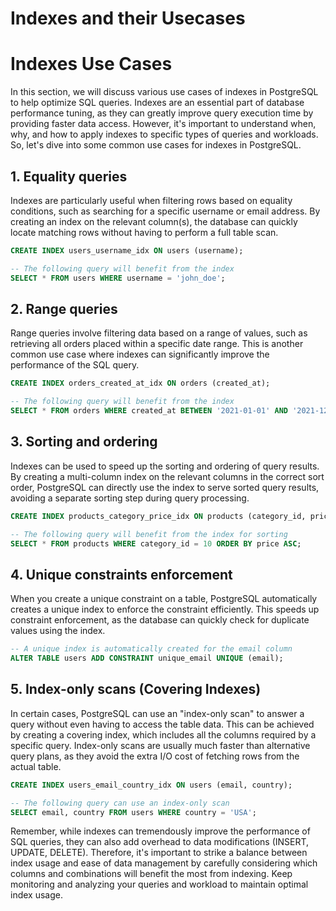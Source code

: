 # Indexes and their Usecases

# Indexes Use Cases

In this section, we will discuss various use cases of indexes in PostgreSQL to help optimize SQL queries. Indexes are an essential part of database performance tuning, as they can greatly improve query execution time by providing faster data access. However, it's important to understand when, why, and how to apply indexes to specific types of queries and workloads. So, let's dive into some common use cases for indexes in PostgreSQL.

## 1. Equality queries

Indexes are particularly useful when filtering rows based on equality conditions, such as searching for a specific username or email address. By creating an index on the relevant column(s), the database can quickly locate matching rows without having to perform a full table scan.

```sql
CREATE INDEX users_username_idx ON users (username);

-- The following query will benefit from the index
SELECT * FROM users WHERE username = 'john_doe';
```

## 2. Range queries

Range queries involve filtering data based on a range of values, such as retrieving all orders placed within a specific date range. This is another common use case where indexes can significantly improve the performance of the SQL query.

```sql
CREATE INDEX orders_created_at_idx ON orders (created_at);

-- The following query will benefit from the index
SELECT * FROM orders WHERE created_at BETWEEN '2021-01-01' AND '2021-12-31';
```

## 3. Sorting and ordering

Indexes can be used to speed up the sorting and ordering of query results. By creating a multi-column index on the relevant columns in the correct sort order, PostgreSQL can directly use the index to serve sorted query results, avoiding a separate sorting step during query processing.

```sql
CREATE INDEX products_category_price_idx ON products (category_id, price);

-- The following query will benefit from the index for sorting
SELECT * FROM products WHERE category_id = 10 ORDER BY price ASC;
```

## 4. Unique constraints enforcement

When you create a unique constraint on a table, PostgreSQL automatically creates a unique index to enforce the constraint efficiently. This speeds up constraint enforcement, as the database can quickly check for duplicate values using the index.

```sql
-- A unique index is automatically created for the email column
ALTER TABLE users ADD CONSTRAINT unique_email UNIQUE (email);
```

## 5. Index-only scans (Covering Indexes)

In certain cases, PostgreSQL can use an "index-only scan" to answer a query without even having to access the table data. This can be achieved by creating a covering index, which includes all the columns required by a specific query. Index-only scans are usually much faster than alternative query plans, as they avoid the extra I/O cost of fetching rows from the actual table.

```sql
CREATE INDEX users_email_country_idx ON users (email, country);

-- The following query can use an index-only scan
SELECT email, country FROM users WHERE country = 'USA';
```

Remember, while indexes can tremendously improve the performance of SQL queries, they can also add overhead to data modifications (INSERT, UPDATE, DELETE). Therefore, it's important to strike a balance between index usage and ease of data management by carefully considering which columns and combinations will benefit the most from indexing. Keep monitoring and analyzing your queries and workload to maintain optimal index usage.